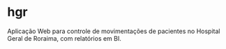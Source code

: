 # hgr
Aplicação Web para controle de movimentações de pacientes no Hospital Geral de Roraima, com relatórios em BI.

